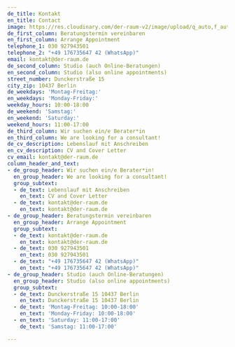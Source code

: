 ```yaml
---
de_title: Kontakt
en_title: Contact
image: https://res.cloudinary.com/der-raum-v2/image/upload/q_auto,f_auto,dpr_auto/v1614947617/DER-RAUM-Kueche-Holz-Lamellen-Kitchen_njsnwg_u2ydip.jpg
de_first_column: Beratungstermin vereinbaren
en_first_column: Arrange Appointment
telephone_1: 030 927943501
telephone_2: "+49 176735647 42 (WhatsApp)"
email: kontakt@der-raum.de
de_second_column: Studio (auch Online-Beratungen)
en_second_column: Studio (also online appointments)
street_number: Dunckerstraße 15
city_zip: 10437 Berlin
de_weekdays: 'Montag-Freitag:'
en_weekdays: 'Monday-Friday:'
weekday_hours: 10:00-18:00
de_weekend: 'Samstag:'
en_weekend: 'Saturday:'
weekend_hours: 11:00-17:00
de_third_column: Wir suchen ein/e Berater*in
en_third_column: We are looking for a consultant!
de_cv_description: Lebenslauf mit Anschreiben
en_cv_description: CV and Cover Letter
cv_email: kontakt@der-raum.de
column_header_and_text:
- de_group_header: Wir suchen ein/e Berater*in!
  en_group_header: We are looking for a consultant!
  group_subtext:
  - de_text: Lebenslauf mit Anschreiben
    en_text: CV and Cover Letter
  - de_text: kontakt@der-raum.de
    en_text: kontakt@der-raum.de
- de_group_header: Beratungstermin vereinbaren
  en_group_header: Arrange Appointment
  group_subtext:
  - de_text: kontakt@der-raum.de
    en_text: kontakt@der-raum.de
  - de_text: 030 927943501
    en_text: 030 927943501
  - de_text: "+49 176735647 42 (WhatsApp)"
    en_text: "+49 176735647 42 (WhatsApp)"
- de_group_header: Studio (auch Online-Beratungen)
  en_group_header: Studio (also online appointments)
  group_subtext:
  - de_text: Dunckerstraße 15 10437 Berlin
    en_text: Dunckerstraße 15 10437 Berlin
  - de_text: 'Montag-Freitag: 10:00-18:00'
    en_text: 'Monday-Friday: 10:00-18:00'
  - en_text: 'Saturday: 11:00-17:00'
    de_text: 'Samstag: 11:00-17:00'

---
```

